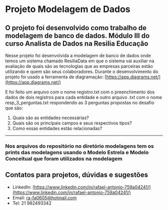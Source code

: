# Projeto Modelagem de Dados
## O projeto foi desenvolvido como trabalho de modelagem de banco de dados. Módulo III do curso Analista de Dados na Resilia Educação
Nesse projeto foi desenvolvida a modelagem de banco de dados onde temos um sistema chamado ResiliaData
em que o sistema vai auxiliar na avaliação de quais são as tecnologias que as empresas parceiras
estão utilizando e quem são seus colaboradores.
Durante o desenvolvimento do projeto foi usado a ferramenta de diagramação:
[https://app.diagrams.net/](https://app.diagrams.net/)

E foi feito um arquivo com o nome registro.txt com o preenchimento dos dados de dois registros para cada entidade
e outro arquivo .txt com o nome resp_3_perguntas.txt respondendo as 3 perguntas propostas no desafio que são:

1. Quais são as entidades necessárias?
2. Quais são os principais campos e seus respectivos tipos?
3. Como essas entidades estão relacionadas?
---

### Nos arquivos do repositório no diretório modelagens tem os prints das modelagens usando o Modelo Estrela e Modelo Conceitual que foram utilizados na modelagem

## Contatos para projetos, dúvidas e sugestões
- LinkedIn: [https://www.linkedin.com/in/rafael-antonio-759a04241/](https://www.linkedin.com/in/rafael-antonio-759a04241/)
- Email: ra-fa0605@hotmail.com
- Tel: 21 982493342

